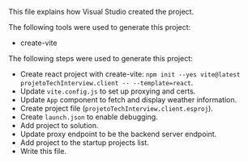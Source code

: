 This file explains how Visual Studio created the project.

The following tools were used to generate this project:
- create-vite

The following steps were used to generate this project:
- Create react project with create-vite: `npm init --yes vite@latest projetoTechInterview.client -- --template=react`.
- Update `vite.config.js` to set up proxying and certs.
- Update `App` component to fetch and display weather information.
- Create project file (`projetoTechInterview.client.esproj`).
- Create `launch.json` to enable debugging.
- Add project to solution.
- Update proxy endpoint to be the backend server endpoint.
- Add project to the startup projects list.
- Write this file.
